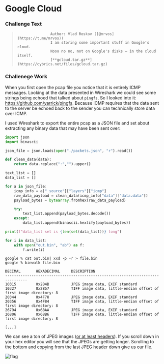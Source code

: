 # Google Cloud

### Challenge Text

>                    Author: Vlad Roskov ([@mrvos](https://t.me/mrvos))                
>                    I am storing some important stuff in Google's cloud.
>                    Nooo no no, not on Google's disks — in the cloud itself.
>                    [**gcloud.tar.gz**](https://cybrics.net/files/gcloud.tar.gz)

### Challenege Work

When you first open the pcap file you notice that it is entirely ICMP messages. Looking at the data presented in Wireshark we could see some strings being echoed that talked about `pingfs`. So I looked into it: https://github.com/yarrick/pingfs. Because ICMP requires that the data sent to the server be echoed back to the sender you can technically store data over ICMP.

I used Wireshark to export the entire pcap as a JSON file and set about extracting any binary data that may have been sent over:

```python
import json
import binascii

json_file = json.loads(open("./packets.json", "r").read())

def clean_data(data):
    return data.replace(":","").upper()

text_list = []
data_list = []

for a in json_file:
    icmp_info = a["_source"]["layers"]["icmp"]
    raw_data_payload = clean_data(icmp_info["data"]["data.data"])
    payload_bytes = bytearray.fromhex(raw_data_payload)

    try:
        text_list.append(payload_bytes.decode())
    except:
        data_list.append(binascii.hexlify(payload_bytes))

print(f"data_list set is {len(set(data_list))} long")    

for i in data_list:
    with open("out.bin", "ab") as f:
        f.write(i)
```

```shell
google % cat out.bin| xxd -p -r > file.bin
google % binwalk file.bin

DECIMAL       HEXADECIMAL     DESCRIPTION
--------------------------------------------------------------------------------
10315         0x284B          JPEG image data, EXIF standard
10327         0x2857          TIFF image data, little-endian offset of first image directory: 8
20344         0x4F78          JPEG image data, EXIF standard
20356         0x4F84          TIFF image data, little-endian offset of first image directory: 8
26794         0x68AA          JPEG image data, EXIF standard
26806         0x68B6          TIFF image data, little-endian offset of first image directory: 8

[...]
```

We can see a ton of JPEG images ([or at least headers](https://github.com/corkami/pics/blob/master/binary/JPG.png)). If you scroll down in your hex editor you will see that the JPEGs are getting longer. Scrolling to the bottom and copying from the last JPEG header down give us our file.

![flag](/Users/jeremy/Documents/notes/ctfs/cybric2020/google-cloud/flag.jpg)


